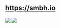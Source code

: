 ## https://smbh.io

<a href="https://github.com/smb-h/">
  <img align="center" src="https://github-readme-stats.vercel.app/api/top-langs/?username=smb-h&layout=compact&hide_border=true&theme=algolia" />
</a>
<a href="https://github.com/smb-h/">
  <img align="center" src="https://github-readme-stats.vercel.app/api?username=smb-h&show_icons=true&hide_border=true&theme=algolia" />
</a>

<!--
- 🔭 I’m currently working on ...
- 🌱 I’m currently learning ...
- 👯 I’m looking to collaborate on ...
- 🤔 I’m looking for help with ...
- 💬 Ask me about ...
- 📫 How to reach me: ...
- 😄 Pronouns: ...
- ⚡ Fun fact: ...
-->
